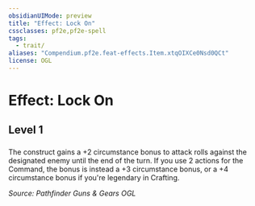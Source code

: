 ```yaml
---
obsidianUIMode: preview
title: "Effect: Lock On"
cssclasses: pf2e,pf2e-spell
tags:
  - trait/
aliases: "Compendium.pf2e.feat-effects.Item.xtqOIXCe0Nsd0QCt"
license: OGL
---
```

# Effect: Lock On
## Level 1
### 






The construct gains a +2 circumstance bonus to attack rolls against the designated enemy until the end of the turn. If you use 2 actions for the Command, the bonus is instead a +3 circumstance bonus, or a +4 circumstance bonus if you're legendary in Crafting.

*Source: Pathfinder Guns & Gears*
*OGL*